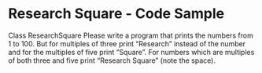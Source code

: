 # Research Square - Code Sample

Class ResearchSquare
Please write a program that prints the numbers from 1 to 100.
But for multiples of three print “Research” instead of the number and for the multiples of five print “Square”.
For numbers which are multiples of both three and five print “Research Square” (note the space).
